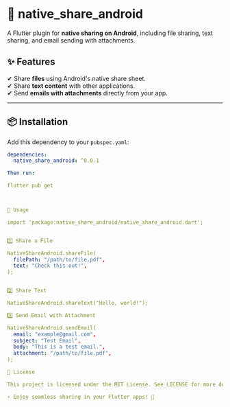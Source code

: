 # 📲 native_share_android

A Flutter plugin for **native sharing on Android**, including file sharing, text sharing, and email sending with attachments.

## ✨ Features
✔ Share **files** using Android's native share sheet.  
✔ Share **text content** with other applications.  
✔ Send **emails with attachments** directly from your app.

---

## 📦 Installation

Add this dependency to your `pubspec.yaml`:
```yaml
dependencies:
  native_share_android: ^0.0.1

Then run:

flutter pub get



🚀 Usage

import 'package:native_share_android/native_share_android.dart';


1️⃣ Share a File

NativeShareAndroid.shareFile(
  filePath: "/path/to/file.pdf",
  text: "Check this out!",
);


2️⃣ Share Text

NativeShareAndroid.shareText("Hello, world!");

3️⃣ Send Email with Attachment

NativeShareAndroid.sendEmail(
  email: "example@gmail.com",
  subject: "Test Email",
  body: "This is a test email.",
  attachment: "/path/to/file.pdf",
);

🔗 License

This project is licensed under the MIT License. See LICENSE for more details.

⚡ Enjoy seamless sharing in your Flutter apps! 🚀